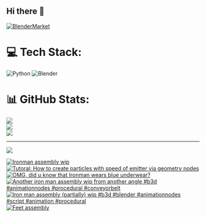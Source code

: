 ## Hi there 👋

<!--
**luckychris/luckychris** is a ✨ _special_ ✨ repository because its `README.md` (this file) appears on your GitHub profile.

Here are some ideas to get you started:

- 🔭 I’m currently working on ...
- 🌱 I’m currently learning ...
- 👯 I’m looking to collaborate on ...
- 🤔 I’m looking for help with ...
- 💬 Ask me about ...
- 📫 How to reach me: https://www.instagram.com/blender.fun/
- 😄 Pronouns: ...
- ⚡ Fun fact: ...
-->


[![BlenderMarket](https://assets.superhivemarket.com/site_assets/blendermarketlogo.png)](https://blendermarket.com/creators/blenderfun)

# 💻 Tech Stack:
![Python](https://img.shields.io/badge/python-3670A0?style=for-the-badge&logo=python&logoColor=ffdd54) ![Blender](https://img.shields.io/badge/blender-%23F5792A.svg?style=for-the-badge&logo=blender&logoColor=white)
# 📊 GitHub Stats:
![](https://github-readme-stats.vercel.app/api?username=luckychris&theme=great-gatsby&hide_border=false&include_all_commits=false&count_private=false)<br/>
![](https://github-readme-streak-stats.herokuapp.com/?user=luckychris&theme=great-gatsby&hide_border=false)<br/>
![](https://github-readme-stats.vercel.app/api/top-langs/?username=luckychris&theme=great-gatsby&hide_border=false&include_all_commits=false&count_private=false&layout=compact)

---
[![](https://visitcount.itsvg.in/api?id=luckychris&icon=0&color=0)](https://visitcount.itsvg.in)

<!-- Proudly created with GPRM ( https://gprm.itsvg.in ) -->

<!-- BEGIN YOUTUBE-CARDS -->
[![Ironman assembly wip](https://ytcards.demolab.com/?id=KSEiUqWbsk0&title=Ironman+assembly+wip&lang=en&timestamp=1749325225&background_color=%230d1117&title_color=%23ffffff&stats_color=%23dedede&max_title_lines=1&width=250&border_radius=5 "Ironman assembly wip")](https://www.youtube.com/watch?v=KSEiUqWbsk0)
[![Tutoral: How to create particles with speed of emitter via geometry nodes](https://ytcards.demolab.com/?id=tyEsuSGV7lI&title=Tutoral%3A+How+to+create+particles+with+speed+of+emitter+via+geometry+nodes&lang=en&timestamp=1749294683&background_color=%230d1117&title_color=%23ffffff&stats_color=%23dedede&max_title_lines=1&width=250&border_radius=5 "Tutoral: How to create particles with speed of emitter via geometry nodes")](https://www.youtube.com/watch?v=tyEsuSGV7lI)
[![OMG, did u know that Ironman wears blue underwear?](https://ytcards.demolab.com/?id=wrEsY7GoJeU&title=OMG%2C+did+u+know+that+Ironman+wears+blue+underwear%3F&lang=en&timestamp=1749222625&background_color=%230d1117&title_color=%23ffffff&stats_color=%23dedede&max_title_lines=1&width=250&border_radius=5 "OMG, did u know that Ironman wears blue underwear?")](https://www.youtube.com/watch?v=wrEsY7GoJeU)
[![Another iron man assembly wip from another angle  #b3d #animationnodes #procedural #conveyorbelt](https://ytcards.demolab.com/?id=WET759z6Y94&title=Another+iron+man+assembly+wip+from+another+angle++%23b3d+%23animationnodes+%23procedural+%23conveyorbelt&lang=en&timestamp=1749209057&background_color=%230d1117&title_color=%23ffffff&stats_color=%23dedede&max_title_lines=1&width=250&border_radius=5 "Another iron man assembly wip from another angle  #b3d #animationnodes #procedural #conveyorbelt")](https://www.youtube.com/watch?v=WET759z6Y94)
[![Iron man assembly (partially) wip #b3d #blender #animationnodes #script #animation #procedural](https://ytcards.demolab.com/?id=-tlSP0wGiWM&title=Iron+man+assembly+%28partially%29+wip+%23b3d+%23blender+%23animationnodes+%23script+%23animation+%23procedural&lang=en&timestamp=1749139415&background_color=%230d1117&title_color=%23ffffff&stats_color=%23dedede&max_title_lines=1&width=250&border_radius=5 "Iron man assembly (partially) wip #b3d #blender #animationnodes #script #animation #procedural")](https://www.youtube.com/watch?v=-tlSP0wGiWM)
[![Feet assembly](https://ytcards.demolab.com/?id=5fMyXmbA0cM&title=Feet+assembly&lang=en&timestamp=1749062622&background_color=%230d1117&title_color=%23ffffff&stats_color=%23dedede&max_title_lines=1&width=250&border_radius=5 "Feet assembly")](https://www.youtube.com/watch?v=5fMyXmbA0cM)
<!-- END YOUTUBE-CARDS -->

